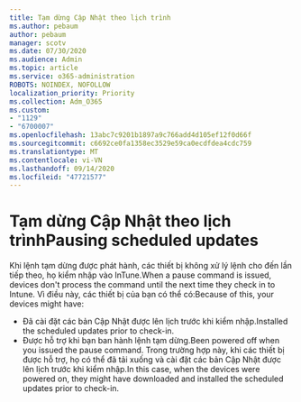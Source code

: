 ```yaml
---
title: Tạm dừng Cập Nhật theo lịch trình
ms.author: pebaum
author: pebaum
manager: scotv
ms.date: 07/30/2020
ms.audience: Admin
ms.topic: article
ms.service: o365-administration
ROBOTS: NOINDEX, NOFOLLOW
localization_priority: Priority
ms.collection: Adm_O365
ms.custom:
- "1129"
- "6700007"
ms.openlocfilehash: 13abc7c9201b1897a9c766add4d105ef12f0d66f
ms.sourcegitcommit: c6692ce0fa1358ec3529e59ca0ecdfdea4cdc759
ms.translationtype: MT
ms.contentlocale: vi-VN
ms.lasthandoff: 09/14/2020
ms.locfileid: "47721577"
---
```

# <a name="pausing-scheduled-updates"></a><span data-ttu-id="17d3e-102">Tạm dừng Cập Nhật theo lịch trình</span><span class="sxs-lookup"><span data-stu-id="17d3e-102">Pausing scheduled updates</span></span>

<span data-ttu-id="17d3e-103">Khi lệnh tạm dừng được phát hành, các thiết bị không xử lý lệnh cho đến lần tiếp theo, họ kiểm nhập vào InTune.</span><span class="sxs-lookup"><span data-stu-id="17d3e-103">When a pause command is issued, devices don't process the command until the next time they check in to Intune.</span></span> <span data-ttu-id="17d3e-104">Vì điều này, các thiết bị của bạn có thể có:</span><span class="sxs-lookup"><span data-stu-id="17d3e-104">Because of this, your devices might have:</span></span>

- <span data-ttu-id="17d3e-105">Đã cài đặt các bản Cập Nhật được lên lịch trước khi kiểm nhập.</span><span class="sxs-lookup"><span data-stu-id="17d3e-105">Installed the scheduled updates prior to check-in.</span></span>
- <span data-ttu-id="17d3e-106">Được hỗ trợ khi bạn ban hành lệnh tạm dừng.</span><span class="sxs-lookup"><span data-stu-id="17d3e-106">Been powered off when you issued the pause command.</span></span> <span data-ttu-id="17d3e-107">Trong trường hợp này, khi các thiết bị được hỗ trợ, họ có thể đã tải xuống và cài đặt các bản Cập Nhật được lên lịch trước khi kiểm nhập.</span><span class="sxs-lookup"><span data-stu-id="17d3e-107">In this case, when the devices were powered on, they might have downloaded and installed the scheduled updates prior to check-in.</span></span>